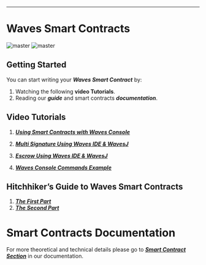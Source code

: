 
---

# Waves Smart Contracts

![master](https://img.shields.io/badge/TESTNET-available-4bc51d.svg) ![master](https://img.shields.io/badge/node->%3D0.12.0-4bc51d.svg)

## Getting Started

You can start writing your _**Waves Smart Contract**_ by:

1. Watching the following **video Tutorials**.
2. Reading our _**guide**_ and smart contracts _**documentation**_.

## Video Tutorials

1. [_**Using Smart Contracts with Waves Console**_](https://www.youtube.com/watch?v=sOZuE9Ebfko&t=557s)

2. [_**Multi Signature Using Waves IDE & WavesJ**_](https://www.youtube.com/watch?v=o2msjSo0y0o&t=32s)

3. [_**Escrow Using Waves IDE & WavesJ**_](https://www.youtube.com/watch?v=31dwYcgb65M&t=381s)

4. [_**Waves Console Commands Example**_](https://youtu.be/WzhTk_rpngI)

##  Hitchhiker’s Guide to Waves Smart Contracts

1. [_**The First Part**_](https://blog.wavesplatform.com/the-hitchhikers-guide-to-waves-smart-contracts-part-1-b80aa47a745a)
2. [_**The Second Part**_](https://blog.wavesplatform.com/the-hitchhikers-guide-to-waves-smart-contracts-part-2-44621fd5a007)

# Smart Contracts Documentation

For more theoretical and technical details please go to [_**Smart Contract Section**_](https://docs.wavesplatform.com/en/technical-details/waves-contracts-language-description.html) in our documentation.

